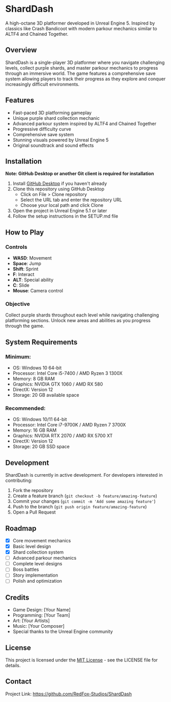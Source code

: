 # ShardDash

A high-octane 3D platformer developed in Unreal Engine 5. Inspired by classics like Crash Bandicoot with modern parkour mechanics similar to ALTF4 and Chained Together.

## Overview

ShardDash is a single-player 3D platformer where you navigate challenging levels, collect purple shards, and master parkour mechanics to progress through an immersive world. The game features a comprehensive save system allowing players to track their progress as they explore and conquer increasingly difficult environments.

## Features

- Fast-paced 3D platforming gameplay
- Unique purple shard collection mechanic
- Advanced parkour system inspired by ALTF4 and Chained Together
- Progressive difficulty curve
- Comprehensive save system
- Stunning visuals powered by Unreal Engine 5
- Original soundtrack and sound effects

## Installation

**Note: GitHub Desktop or another Git client is required for installation**

1. Install [GitHub Desktop](https://desktop.github.com/) if you haven't already
2. Clone this repository using GitHub Desktop
   - Click on File > Clone repository
   - Select the URL tab and enter the repository URL
   - Choose your local path and click Clone
3. Open the project in Unreal Engine 5.1 or later
4. Follow the setup instructions in the SETUP.md file

## How to Play

### Controls
- **WASD**: Movement
- **Space**: Jump
- **Shift**: Sprint
- **F**: Interact
- **ALT**: Special ability
- **C**: Slide
- **Mouse**: Camera control

### Objective
Collect purple shards throughout each level while navigating challenging platforming sections. Unlock new areas and abilities as you progress through the game.

## System Requirements

### Minimum:
- OS: Windows 10 64-bit
- Processor: Intel Core i5-7400 / AMD Ryzen 3 1300X
- Memory: 8 GB RAM
- Graphics: NVIDIA GTX 1060 / AMD RX 580
- DirectX: Version 12
- Storage: 20 GB available space

### Recommended:
- OS: Windows 10/11 64-bit
- Processor: Intel Core i7-9700K / AMD Ryzen 7 3700X
- Memory: 16 GB RAM
- Graphics: NVIDIA RTX 2070 / AMD RX 5700 XT
- DirectX: Version 12
- Storage: 20 GB SSD space

## Development

ShardDash is currently in active development. For developers interested in contributing:

1. Fork the repository
2. Create a feature branch (`git checkout -b feature/amazing-feature`)
3. Commit your changes (`git commit -m 'Add some amazing feature'`)
4. Push to the branch (`git push origin feature/amazing-feature`)
5. Open a Pull Request

## Roadmap

- [x] Core movement mechanics
- [x] Basic level design
- [x] Shard collection system
- [ ] Advanced parkour mechanics
- [ ] Complete level designs
- [ ] Boss battles
- [ ] Story implementation
- [ ] Polish and optimization

## Credits

- Game Design: [Your Name]
- Programming: [Your Team]
- Art: [Your Artists]
- Music: [Your Composer]
- Special thanks to the Unreal Engine community

## License

This project is licensed under the [MIT License](LICENSE) - see the LICENSE file for details.

## Contact

Project Link: https://github.com/RedFox-Studios/ShardDash